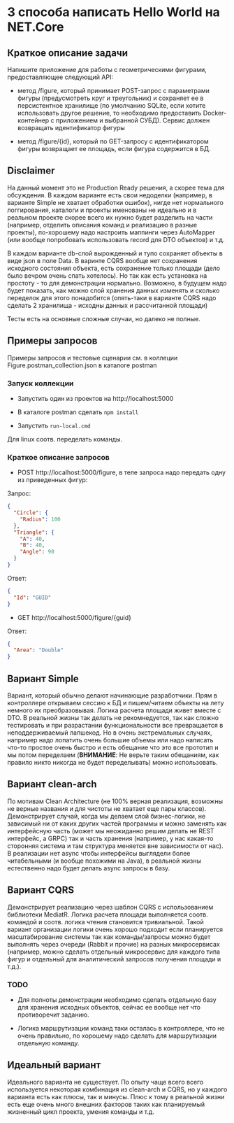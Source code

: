 # 3 способа написать Hello World на NET.Core

## Краткое описание задачи

Напишите приложение для работы с геометрическими фигурами, предоставляющее следующий API:

- метод /figure, который принимает POST-запрос с параметрами фигуры (предусмотреть круг и треугольник) и сохраняет ее в персистентное хранилище (по умолчанию SQLite, если хотите использовать другое решение, то необходимо предоставить Docker-контейнер с приложением и выбранной СУБД). Сервис должен возвращать идентификатор фигуры

- метод /figure/{id}, который по GET-запросу с идентификатором фигуры возвращает ее площадь, если фигура содержится в БД.

## Disclaimer

На данный момент это не Production Ready решения, а скорее тема для обсуждения. В каждом варианте есть свои недоделки (например, в варианте Simple не хватает обработки ошибок), нигде нет нормального логгирования, каталоги и проекты именованы не идеально и в реальном проекте скорее всего их нужно будет разделить на части (например, отделить описания команд и реализацию в разные проекты), по-хорошему надо настроить маппинги через AutoMapper (или вообще попробовать использовать record для DTO объектов) и т.д.

В каждом варианте db-слой вырожденный и тупо сохраняет объекты в виде json в поле Data. В варинте CQRS вообще нет сохранения исходного состояния объекта, есть сохранение только площади (дело было вечром очень спать хотелось). Но так как есть установка на простоту - то для демонстрации нормально. Возможно, в будущем надо будет показать, как можно слой хранения данных изменять и сколько переделок для этого понадобится (опять-таки в варианте CQRS надо сделать 2 хранилища - исходны данных и рассчитанной площади)

Тесты есть на основные сложные случаи, но далеко не полные.

## Примеры запросов

Примеры запросов и тестовые сценарии см. в коллеции Figure.postman_collection.json в каталоге postman

### Запуск коллекции

- Запустить один из проектов на http://localhost:5000

- В каталоге postman сделать `npm install`

- Запустить `run-local.cmd`

Для linux соотв. переделать команды.

### Краткое описание запросов

- POST http://localhost:5000/figure, в теле запроса надо передать одну из приведенных фигур:

Запрос:

```json
{
  "Circle": {
    "Radius": 100
  },
  "Triangle": {
    "A": 40,
    "B": 40,
    "Angle": 90
  }
}
```

Ответ:

```json
{
  "Id": "GUID"
}
```

- GET http://localhost:5000/figure/{guid}

Ответ:

```json
{
  "Area": "Double"
}
```

## Вариант Simple

Вариант, который обычно делают начинающие разработчики. Прям в контроллере открываем сессию к БД и пишем/читаем объекты на лету немного их преобразовывая. Логика расчета площади живет вместе с DTO. В реальной жизны так делать не рекомнедуется, так как сложно тестировать и при разрастании функциональности все превращается в неподдерживаемый лапшекод. Но в очень экстремальных случаях, например надо лопатить очень большие объемы или надо написать что-то простое очень быстро и есть обещание что это все прототип и мы потом переделаем (<b>ВНИМАНИЕ</b>: Не верьте таким обещаниям, как правило никто никогда не будет переделывать) можно использовать.

## Вариант clean-arch

По мотивам Clean Architecture (не 100% верная реализация, возможны не верные названия и для чистоты не хватает еще пары классов). Демонстрирует случай, когда мы делаем слой бизнес-логики, не зависимый ни от каких других частей программы и можно заменять как интерфейсную часть (может мы неожиданно решим делать не REST интерфейс, а GRPC) так и часть хранения (например, у нас какая-то сторонняя система и там структура меняется вне зависимости от нас). В реализации нет async чтобы интерфейсы выглядели более читабельными (и вообще похожими на Java), в реальной жизны естественно надо будет делать async запросы в базу.

## Вариант CQRS

Демонстрирует реализацию через шаблон CQRS с использованием библиотеки MediatR. Логика расчета площади выполняется соотв. командой и соотв. логика чтения становится тривиальной. Такой вариант организации логики очень хорошо подходит если планируется масштабирование системы так как команды/запросы можно будет выполнять через очереди (Rabbit и прочие) на разных микросервисах (например, можно сделать отдельный микросервис для каждого типа фигур и отдельный для аналитический запросов получения площади и т.д.).

### TODO

- Для полноты демонстрации необходимо сделать отдельную базу для хранения исходных объектов, сейчас ее вообще нет что противоречит заданию.

- Логика маршрутизации команд таки осталась в контроллере, что не очень правильно, по хорошему надо сделать для маршрутизации отдельную команду.

## Идеальный вариант

Идеального варианта не существует. По опыту чаще всего всего используется некоторая комбинация из clean-arch и CQRS, но у каждого варианта есть как плюсы, так и минусы. Плюс к тому в реальной жизни есть еще очень много внешних факторов таких как планируемый жизненный цикл проекта, умения команды и т.д.
